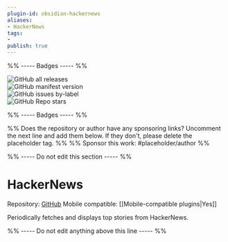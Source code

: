 ```yaml
---
plugin-id: obsidian-hackernews
aliases:
- HackerNews
tags: 
- 
publish: true
---
```


%% ----- Badges ----- %%

![GitHub all releases](https://img.shields.io/github/downloads/arpitbbhayani/obsidian-hackernews/total?color=573E7A&logo=github&style=for-the-badge)   
![GitHub manifest version](https://img.shields.io/github/manifest-json/v/arpitbbhayani/obsidian-hackernews?color=573E7A&logo=github&style=for-the-badge)   
![GitHub issues by-label](https://img.shields.io/github/issues/arpitbbhayani/obsidian-hackernews/help%20wanted?color=573E7A&logo=github&style=for-the-badge)   
![GitHub Repo stars](https://img.shields.io/github/stars/arpitbbhayani/obsidian-hackernews?color=573E7A&logo=github&style=for-the-badge)

%% ----- Badges ----- %%

%% Does the repository or author have any sponsoring links? Uncomment the next line and add them below. If they don't, please delete the placeholder tag. %%
%% Sponsor this work: #placeholder/author %%

%% ----- Do not edit this section ----- %%

# HackerNews

Repository: [GitHub](https://github.com/arpitbbhayani/obsidian-hackernews)
Mobile compatible: [[Mobile-compatible plugins|Yes]]

Periodically fetches and displays top stories from HackerNews.

%% ----- Do not edit anything above this line ----- %% 
